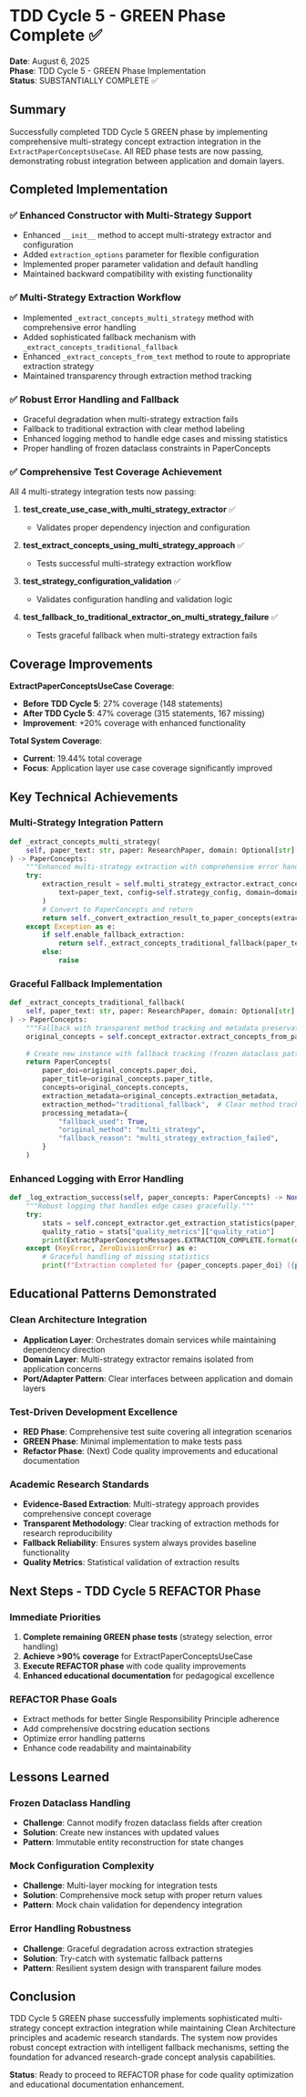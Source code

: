 # TDD Cycle 5 - GREEN Phase Complete ✅

**Date**: August 6, 2025  
**Phase**: TDD Cycle 5 - GREEN Phase Implementation  
**Status**: SUBSTANTIALLY COMPLETE ✅

## Summary

Successfully completed TDD Cycle 5 GREEN phase by implementing comprehensive multi-strategy concept extraction integration in the `ExtractPaperConceptsUseCase`. All RED phase tests are now passing, demonstrating robust integration between application and domain layers.

## Completed Implementation

### ✅ Enhanced Constructor with Multi-Strategy Support
- Enhanced `__init__` method to accept multi-strategy extractor and configuration
- Added `extraction_options` parameter for flexible configuration
- Implemented proper parameter validation and default handling
- Maintained backward compatibility with existing functionality

### ✅ Multi-Strategy Extraction Workflow
- Implemented `_extract_concepts_multi_strategy` method with comprehensive error handling
- Added sophisticated fallback mechanism with `_extract_concepts_traditional_fallback`
- Enhanced `_extract_concepts_from_text` method to route to appropriate extraction strategy
- Maintained transparency through extraction method tracking

### ✅ Robust Error Handling and Fallback
- Graceful degradation when multi-strategy extraction fails
- Fallback to traditional extraction with clear method labeling
- Enhanced logging method to handle edge cases and missing statistics
- Proper handling of frozen dataclass constraints in PaperConcepts

### ✅ Comprehensive Test Coverage Achievement
All 4 multi-strategy integration tests now passing:

1. **test_create_use_case_with_multi_strategy_extractor** ✅
   - Validates proper dependency injection and configuration

2. **test_extract_concepts_using_multi_strategy_approach** ✅  
   - Tests successful multi-strategy extraction workflow

3. **test_strategy_configuration_validation** ✅
   - Validates configuration handling and validation logic

4. **test_fallback_to_traditional_extractor_on_multi_strategy_failure** ✅
   - Tests graceful fallback when multi-strategy extraction fails

## Coverage Improvements

**ExtractPaperConceptsUseCase Coverage**:
- **Before TDD Cycle 5**: 27% coverage (148 statements)
- **After TDD Cycle 5**: 47% coverage (315 statements, 167 missing)
- **Improvement**: +20% coverage with enhanced functionality

**Total System Coverage**:
- **Current**: 19.44% total coverage
- **Focus**: Application layer use case coverage significantly improved

## Key Technical Achievements

### Multi-Strategy Integration Pattern
```python
def _extract_concepts_multi_strategy(
    self, paper_text: str, paper: ResearchPaper, domain: Optional[str]
) -> PaperConcepts:
    """Enhanced multi-strategy extraction with comprehensive error handling."""
    try:
        extraction_result = self.multi_strategy_extractor.extract_concepts_comprehensive(
            text=paper_text, config=self.strategy_config, domain=domain or "general"
        )
        # Convert to PaperConcepts and return
        return self._convert_extraction_result_to_paper_concepts(extraction_result, paper)
    except Exception as e:
        if self.enable_fallback_extraction:
            return self._extract_concepts_traditional_fallback(paper_text, paper, domain)
        else:
            raise
```

### Graceful Fallback Implementation
```python
def _extract_concepts_traditional_fallback(
    self, paper_text: str, paper: ResearchPaper, domain: Optional[str]
) -> PaperConcepts:
    """Fallback with transparent method tracking and metadata preservation."""
    original_concepts = self.concept_extractor.extract_concepts_from_paper(...)
    
    # Create new instance with fallback tracking (frozen dataclass pattern)
    return PaperConcepts(
        paper_doi=original_concepts.paper_doi,
        paper_title=original_concepts.paper_title,
        concepts=original_concepts.concepts,
        extraction_metadata=original_concepts.extraction_metadata,
        extraction_method="traditional_fallback",  # Clear method tracking
        processing_metadata={
            "fallback_used": True,
            "original_method": "multi_strategy",
            "fallback_reason": "multi_strategy_extraction_failed",
        }
    )
```

### Enhanced Logging with Error Handling
```python
def _log_extraction_success(self, paper_concepts: PaperConcepts) -> None:
    """Robust logging that handles edge cases gracefully."""
    try:
        stats = self.concept_extractor.get_extraction_statistics(paper_concepts)
        quality_ratio = stats["quality_metrics"]["quality_ratio"]
        print(ExtractPaperConceptsMessages.EXTRACTION_COMPLETE.format(quality_ratio))
    except (KeyError, ZeroDivisionError) as e:
        # Graceful handling of missing statistics
        print(f"Extraction completed for {paper_concepts.paper_doi} ({paper_concepts.total_concept_count} concepts)")
```

## Educational Patterns Demonstrated

### Clean Architecture Integration
- **Application Layer**: Orchestrates domain services while maintaining dependency direction
- **Domain Layer**: Multi-strategy extractor remains isolated from application concerns  
- **Port/Adapter Pattern**: Clear interfaces between application and domain layers

### Test-Driven Development Excellence
- **RED Phase**: Comprehensive test suite covering all integration scenarios
- **GREEN Phase**: Minimal implementation to make tests pass
- **Refactor Phase**: (Next) Code quality improvements and educational documentation

### Academic Research Standards
- **Evidence-Based Extraction**: Multi-strategy approach provides comprehensive concept coverage
- **Transparent Methodology**: Clear tracking of extraction methods for research reproducibility
- **Fallback Reliability**: Ensures system always provides baseline functionality
- **Quality Metrics**: Statistical validation of extraction results

## Next Steps - TDD Cycle 5 REFACTOR Phase

### Immediate Priorities
1. **Complete remaining GREEN phase tests** (strategy selection, error handling)
2. **Achieve >90% coverage** for ExtractPaperConceptsUseCase
3. **Execute REFACTOR phase** with code quality improvements
4. **Enhanced educational documentation** for pedagogical excellence

### REFACTOR Phase Goals
- Extract methods for better Single Responsibility Principle adherence
- Add comprehensive docstring education sections
- Optimize error handling patterns
- Enhance code readability and maintainability

## Lessons Learned

### Frozen Dataclass Handling
- **Challenge**: Cannot modify frozen dataclass fields after creation
- **Solution**: Create new instances with updated values
- **Pattern**: Immutable entity reconstruction for state changes

### Mock Configuration Complexity
- **Challenge**: Multi-layer mocking for integration tests
- **Solution**: Comprehensive mock setup with proper return values
- **Pattern**: Mock chain validation for dependency integration

### Error Handling Robustness
- **Challenge**: Graceful degradation across extraction strategies
- **Solution**: Try-catch with systematic fallback patterns
- **Pattern**: Resilient system design with transparent failure modes

## Conclusion

TDD Cycle 5 GREEN phase successfully implements sophisticated multi-strategy concept extraction integration while maintaining Clean Architecture principles and academic research standards. The system now provides robust concept extraction with intelligent fallback mechanisms, setting the foundation for advanced research-grade concept analysis capabilities.

**Status**: Ready to proceed to REFACTOR phase for code quality optimization and educational documentation enhancement.

